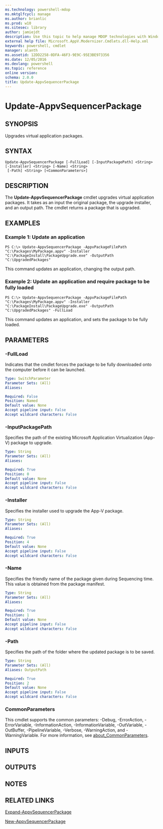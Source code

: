 ```yaml
---
ms.technology: powershell-mdop
ms.mktglfcycl: manage
ms.author: brianlic
ms.prod: w10
ms.sitesec: library
author: jamiejdt
description: Use this topic to help manage MDOP technologies with Windows PowerShell.
external help file: Microsoft.AppV.Modernizer.Cmdlets.dll-Help.xml
keywords: powershell, cmdlet
manager: alanth 
ms.assetid: 12DD2258-0DFA-46F3-9E9C-95E3BE973356
ms.date: 12/05/2016
ms.devlang: powershell
ms.topic: reference
online version: 
schema: 2.0.0
title: Update-AppvSequencerPackage
---
```


# Update-AppvSequencerPackage

## SYNOPSIS
Upgrades virtual application packages.

## SYNTAX

```
Update-AppvSequencerPackage [-FullLoad] [-InputPackagePath] <String> [-Installer] <String> [-Name] <String>
 [-Path] <String> [<CommonParameters>]
```

## DESCRIPTION
The **Update-AppvSequencerPackage** cmdlet upgrades virtual application packages.
It takes as an input the original package, the upgrade installer, and an output path.
The cmdlet returns a package that is upgraded.

## EXAMPLES

### Example 1: Update an application
```
PS C:\> Update-AppvSequencerPackage -AppvPackageFilePath "C:\Packages\MyPackage.appv" -Installer "C:\PackageInstall\PackageUpgrade.exe" -OutputPath "C:\UpgradedPackages"
```

This command updates an application, changing the output path.

### Example 2: Update an application and require package to be fully loaded
```
PS C:\> Update-AppvSequencerPackage -AppvPackageFilePath "C:\Packages\MyPackage.appv" -Installer "C:\PackageInstall\PackageUpgrade.exe" -OutputPath "C:\UpgradedPackages" -FullLoad
```

This command updates an application, and sets the package to be fully loaded.

## PARAMETERS

### -FullLoad
Indicates that the cmdlet forces the package to be fully downloaded onto the computer before it can be launched.

```yaml
Type: SwitchParameter
Parameter Sets: (All)
Aliases: 

Required: False
Position: Named
Default value: None
Accept pipeline input: False
Accept wildcard characters: False
```

### -InputPackagePath
Specifies the path of the existing Microsoft Application Virtualization (App-V) package to upgrade.

```yaml
Type: String
Parameter Sets: (All)
Aliases: 

Required: True
Position: 0
Default value: None
Accept pipeline input: False
Accept wildcard characters: False
```

### -Installer
Specifies the installer used to upgrade the App-V package.

```yaml
Type: String
Parameter Sets: (All)
Aliases: 

Required: True
Position: 4
Default value: None
Accept pipeline input: False
Accept wildcard characters: False
```

### -Name
Specifies the friendly name of the package given during Sequencing time.
This value is obtained from the package manifest.

```yaml
Type: String
Parameter Sets: (All)
Aliases: 

Required: True
Position: 1
Default value: None
Accept pipeline input: False
Accept wildcard characters: False
```

### -Path
Specifies the path of the folder where the updated package is to be saved.

```yaml
Type: String
Parameter Sets: (All)
Aliases: OutputPath

Required: True
Position: 2
Default value: None
Accept pipeline input: False
Accept wildcard characters: False
```

### CommonParameters
This cmdlet supports the common parameters: -Debug, -ErrorAction, -ErrorVariable, -InformationAction, -InformationVariable, -OutVariable, -OutBuffer, -PipelineVariable, -Verbose, -WarningAction, and -WarningVariable. For more information, see [about_CommonParameters](http://go.microsoft.com/fwlink/?LinkID=113216).

## INPUTS

## OUTPUTS

## NOTES

## RELATED LINKS

[Expand-AppvSequencerPackage](./Expand-AppvSequencerPackage.md)

[New-AppvSequencerPackage](./New-AppvSequencerPackage.md)


